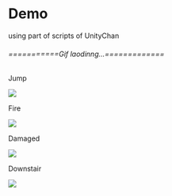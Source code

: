 # Demo
using part of scripts of UnityChan
###### ===========Gif laodinng...=============

Jump

[![](https://github.com/HyrChao/AOGS.ADV/blob/master/demo/GIF.gif?raw=true)](https://github.com/HyrChao/AOGS.ADV/blob/master/demo/GIF.gif?raw=true)

Fire

[![](https://github.com/HyrChao/AOGS.ADV/blob/master/demo/GIF2.gif?raw=true)](https://github.com/HyrChao/AOGS.ADV/blob/master/demo/GIF2.gif?raw=true)

Damaged

[![](https://github.com/HyrChao/AOGS.ADV/blob/master/demo/GIF3.gif?raw=true)](https://github.com/HyrChao/AOGS.ADV/blob/master/demo/GIF3.gif?raw=true)

Downstair

[![](https://github.com/HyrChao/AOGS.ADV/blob/master/demo/GIF4.gif?raw=true)](https://github.com/HyrChao/AOGS.ADV/blob/master/demo/GIF4.gif?raw=true)
